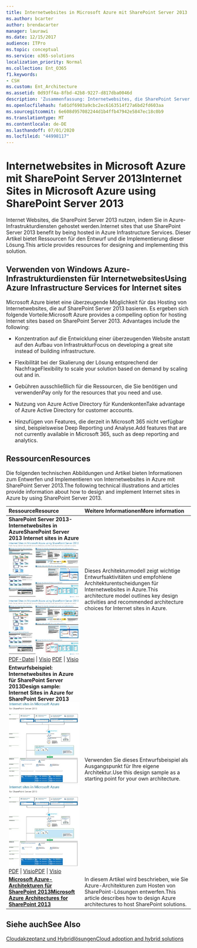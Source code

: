 ```yaml
---
title: Internetwebsites in Microsoft Azure mit SharePoint Server 2013
ms.author: bcarter
author: brendacarter
manager: laurawi
ms.date: 12/15/2017
audience: ITPro
ms.topic: conceptual
ms.service: o365-solutions
localization_priority: Normal
ms.collection: Ent_O365
f1.keywords:
- CSH
ms.custom: Ent_Architecture
ms.assetid: 0d93ff4a-8fbd-42b8-9227-d817dba0046d
description: 'Zusammenfassung: Internetwebsites, die SharePoint Server 2013 nutzen, profitieren, wenn sie in Azure-Infrastrukturdiensten gehostet werden. Dieser Artikel bietet Ressourcen für den Entwurf und die Implementierung dieser Lösung.'
ms.openlocfilehash: fa01df6903a9cbc2ec6163514f27a6bd2fd603aa
ms.sourcegitcommit: 6e608d957082244d1b4ffb47942e5847ec18c0b9
ms.translationtype: MT
ms.contentlocale: de-DE
ms.lasthandoff: 07/01/2020
ms.locfileid: "44998117"
---
```

# <a name="internet-sites-in-microsoft-azure-using-sharepoint-server-2013"></a><span data-ttu-id="95f52-104">Internetwebsites in Microsoft Azure mit SharePoint Server 2013</span><span class="sxs-lookup"><span data-stu-id="95f52-104">Internet Sites in Microsoft Azure using SharePoint Server 2013</span></span>

 <span data-ttu-id="95f52-105">Internet Websites, die SharePoint Server 2013 nutzen, indem Sie in Azure-Infrastrukturdiensten gehostet werden.</span><span class="sxs-lookup"><span data-stu-id="95f52-105">Internet sites that use SharePoint Server 2013 benefit by being hosted in Azure Infrastructure Services.</span></span> <span data-ttu-id="95f52-106">Dieser Artikel bietet Ressourcen für den Entwurf und die Implementierung dieser Lösung.</span><span class="sxs-lookup"><span data-stu-id="95f52-106">This article provides resources for designing and implementing this solution.</span></span>
  
## <a name="using-azure-infrastructure-services-for-internet-sites"></a><span data-ttu-id="95f52-107">Verwenden von Windows Azure-Infrastrukturdiensten für Internetwebsites</span><span class="sxs-lookup"><span data-stu-id="95f52-107">Using Azure Infrastructure Services for Internet sites</span></span>

<span data-ttu-id="95f52-p103">Microsoft Azure bietet eine überzeugende Möglichkeit für das Hosting von Internetwebsites, die auf SharePoint Server 2013 basieren. Es ergeben sich folgende Vorteile:</span><span class="sxs-lookup"><span data-stu-id="95f52-p103">Microsoft Azure provides a compelling option for hosting Internet sites based on SharePoint Server 2013. Advantages include the following:</span></span>
  
- <span data-ttu-id="95f52-110">Konzentration auf die Entwicklung einer überzeugenden Website anstatt auf den Aufbau von Infrastruktur</span><span class="sxs-lookup"><span data-stu-id="95f52-110">Focus on developing a great site instead of building infrastructure.</span></span>
    
- <span data-ttu-id="95f52-111">Flexibilität bei der Skalierung der Lösung entsprechend der Nachfrage</span><span class="sxs-lookup"><span data-stu-id="95f52-111">Flexibility to scale your solution based on demand by scaling out and in.</span></span>
    
- <span data-ttu-id="95f52-112">Gebühren ausschließlich für die Ressourcen, die Sie benötigen und verwenden</span><span class="sxs-lookup"><span data-stu-id="95f52-112">Pay only for the resources that you need and use.</span></span>
    
- <span data-ttu-id="95f52-113">Nutzung von Azure Active Directory für Kundenkonten</span><span class="sxs-lookup"><span data-stu-id="95f52-113">Take advantage of Azure Active Directory for customer accounts.</span></span>
    
- <span data-ttu-id="95f52-114">Hinzufügen von Features, die derzeit in Microsoft 365 nicht verfügbar sind, beispielsweise Deep Reporting und Analyse.</span><span class="sxs-lookup"><span data-stu-id="95f52-114">Add features that are not currently available in Microsoft 365, such as deep reporting and analytics.</span></span>
    
## <a name="resources"></a><span data-ttu-id="95f52-115">Ressourcen</span><span class="sxs-lookup"><span data-stu-id="95f52-115">Resources</span></span>

<span data-ttu-id="95f52-116">Die folgenden technischen Abbildungen und Artikel bieten Informationen zum Entwerfen und Implementieren von Internetwebsites in Azure mit SharePoint Server 2013.</span><span class="sxs-lookup"><span data-stu-id="95f52-116">The following technical illustrations and articles provide information about how to design and implement Internet sites in Azure by using SharePoint Server 2013.</span></span>
  
|<span data-ttu-id="95f52-117">**Ressource**</span><span class="sxs-lookup"><span data-stu-id="95f52-117">**Resource**</span></span>|<span data-ttu-id="95f52-118">**Weitere Informationen**</span><span class="sxs-lookup"><span data-stu-id="95f52-118">**More information**</span></span>|
|:-----|:-----|
|<span data-ttu-id="95f52-119">**SharePoint Server 2013-Internetwebsites in Azure**</span><span class="sxs-lookup"><span data-stu-id="95f52-119">**SharePoint Server 2013 Internet sites in Azure**</span></span> <br/> <span data-ttu-id="95f52-120">[![Bild der Internetwebsites in Azure mit SharePoint](media/MS-AZ-SPInternetSites.jpg)          ](https://go.microsoft.com/fwlink/p/?LinkId=392552)</span><span class="sxs-lookup"><span data-stu-id="95f52-120">[![Image of Internet sites in Azure using SharePoint](media/MS-AZ-SPInternetSites.jpg)          ](https://go.microsoft.com/fwlink/p/?LinkId=392552)</span></span> <br/> <span data-ttu-id="95f52-121">[PDF-Datei](https://go.microsoft.com/fwlink/p/?LinkId=392552) \| [          ](https://go.microsoft.com/fwlink/p/?LinkId=392551) [Visio](https://go.microsoft.com/fwlink/p/?LinkId=392551)  </span><span class="sxs-lookup"><span data-stu-id="95f52-121">[PDF](https://go.microsoft.com/fwlink/p/?LinkId=392552)  \| [          ](https://go.microsoft.com/fwlink/p/?LinkId=392551)[Visio](https://go.microsoft.com/fwlink/p/?LinkId=392551)</span></span> <br/> |<span data-ttu-id="95f52-122">Dieses Architekturmodell zeigt wichtige Entwurfsaktivitäten und empfohlene Architekturentscheidungen für Internetwebsites in Azure.</span><span class="sxs-lookup"><span data-stu-id="95f52-122">This architecture model outlines key design activities and recommended architecture choices for Internet sites in Azure.</span></span>  <br/> |
|<span data-ttu-id="95f52-123">**Entwurfsbeispiel: Internetwebsites in Azure für SharePoint Server 2013**</span><span class="sxs-lookup"><span data-stu-id="95f52-123">**Design sample: Internet Sites in Azure for SharePoint Server 2013**</span></span> <br/> <span data-ttu-id="95f52-124">[![Bild des Entwurfsbeispiels: Internetwebsites in Microsoft Azure für SharePoint 2013](media/MS-AZ-InternetSitesDesignSample.jpg)          ](https://go.microsoft.com/fwlink/p/?LinkId=392549)</span><span class="sxs-lookup"><span data-stu-id="95f52-124">[![Image of the Design sample: Internet sites in Microsoft Azure for SharePoint 2013](media/MS-AZ-InternetSitesDesignSample.jpg)          ](https://go.microsoft.com/fwlink/p/?LinkId=392549)</span></span> <br/> <span data-ttu-id="95f52-125">[PDF](https://go.microsoft.com/fwlink/p/?LinkId=392549)  \| [Visio](https://go.microsoft.com/fwlink/p/?LinkId=392548)</span><span class="sxs-lookup"><span data-stu-id="95f52-125">[PDF](https://go.microsoft.com/fwlink/p/?LinkId=392549)  \| [Visio](https://go.microsoft.com/fwlink/p/?LinkId=392548)</span></span> <br/> |<span data-ttu-id="95f52-126">Verwenden Sie dieses Entwurfsbeispiel als Ausgangspunkt für Ihre eigene Architektur.</span><span class="sxs-lookup"><span data-stu-id="95f52-126">Use this design sample as a starting point for your own architecture.</span></span>  <br/> |
|<span data-ttu-id="95f52-127">**[Microsoft Azure-Architekturen für SharePoint 2013](microsoft-azure-architectures-for-sharepoint-2013.md)**</span><span class="sxs-lookup"><span data-stu-id="95f52-127">**[Microsoft Azure Architectures for SharePoint 2013](microsoft-azure-architectures-for-sharepoint-2013.md)**</span></span> <br/> |<span data-ttu-id="95f52-128">In diesem Artikel wird beschrieben, wie Sie Azure-Architekturen zum Hosten von SharePoint-Lösungen entwerfen.</span><span class="sxs-lookup"><span data-stu-id="95f52-128">This article describes how to design Azure architectures to host SharePoint solutions.</span></span>  <br/> |

## <a name="see-also"></a><span data-ttu-id="95f52-129">Siehe auch</span><span class="sxs-lookup"><span data-stu-id="95f52-129">See Also</span></span>

[<span data-ttu-id="95f52-130">Cloudakzeptanz und Hybridlösungen</span><span class="sxs-lookup"><span data-stu-id="95f52-130">Cloud adoption and hybrid solutions</span></span>](cloud-adoption-and-hybrid-solutions.yml)



